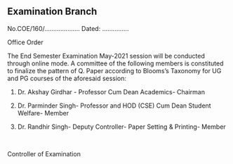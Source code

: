 ## Examination Branch


No.COE/160/.................... Dated: ...............

Office Order

The End Semester Examination May-2021 session will be conducted through online mode. A committee of the following members is constituted to finalize the pattern of Q. Paper according to Blooms’s Taxonomy for UG and PG courses of the aforesaid session:

1.	Dr. Akshay Girdhar -  Professor Cum Dean Academics- Chairman

2.	Dr. Parminder Singh- Professor and HOD (CSE) Cum Dean Student Welfare- Member

3.	Dr. Randhir Singh- Deputy Controller- Paper Setting & Printing- Member

</BR>

Controller of Examination

